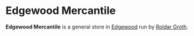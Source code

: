 # Edgewood Mercantile

**Edgewood Mercantile** is a general store in [Edgewood](index.md) run by [Roldar Groth](../citizenry/roldar-groth.md).
